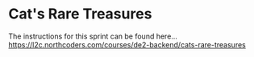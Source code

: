 # Cat's Rare Treasures

The instructions for this sprint can be found here... <https://l2c.northcoders.com/courses/de2-backend/cats-rare-treasures>
